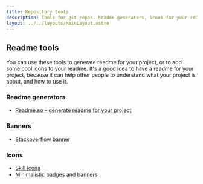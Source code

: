 ```yaml
---
title: Repository tools
description: Tools for git repos. Readme generators, icons for your readme, and more
layout: ../../layouts/MainLayout.astro
---
```


## Readme tools

You can use these tools to generate readme for your project, or to add some cool icons to your readme. It's a good idea to have a readme for your project, because it can help other people to understand what your project is about, and how to use it.

### Readme generators

- [Readme.so - generate readme for your project](https://readme.so/)

### Banners

- [Stackoverflow banner](https://github.com/johannchopin/stackoverflow-readme-profile#stackoverflow-readme-profile)

### Icons

- [Skill icons](https://github.com/tandpfun/skill-icons#readme)
- [Minimalistic badges and banners](https://github.com/alexandresanlim/Badges4-README.md-Profile#welcome-badges-4-readmemd-profile)
